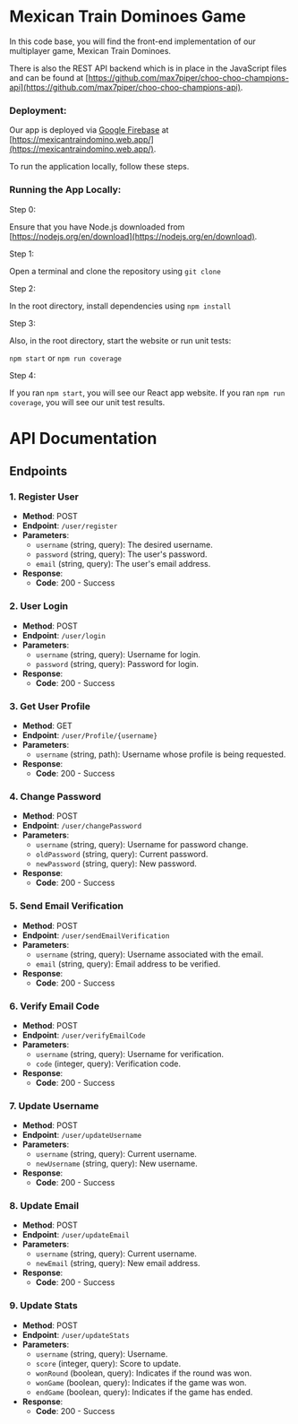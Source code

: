 # Mexican Train Dominoes Game

In this code base, you will find the front-end implementation of our multiplayer game, Mexican Train Dominoes.

There is also the REST API backend which is in place in the JavaScript files and can be found at [https://github.com/max7piper/choo-choo-champions-api](https://github.com/max7piper/choo-choo-champions-api).

### Deployment:

Our app is deployed via [Google Firebase](https://firebase.google.com/) at [https://mexicantraindomino.web.app/](https://mexicantraindomino.web.app/).


To run the application locally, follow these steps.

### Running the App Locally:

Step 0:

Ensure that you have Node.js downloaded from [https://nodejs.org/en/download](https://nodejs.org/en/download).

Step 1:

Open a terminal and clone the repository using ```git clone```

Step 2:

In the root directory, install dependencies using ```npm install```

Step 3:

Also, in the root directory, start the website or run unit tests:

```npm start``` or ```npm run coverage```

Step 4:

If you ran ```npm start```, you will see our React app website. If you ran ```npm run coverage```, you will see our unit test results.

# API Documentation

## Endpoints

### 1. Register User
- **Method**: POST
- **Endpoint**: `/user/register`
- **Parameters**:
  - `username` (string, query): The desired username.
  - `password` (string, query): The user's password.
  - `email` (string, query): The user's email address.
- **Response**:
  - **Code**: 200 - Success

### 2. User Login
- **Method**: POST
- **Endpoint**: `/user/login`
- **Parameters**:
  - `username` (string, query): Username for login.
  - `password` (string, query): Password for login.
- **Response**:
  - **Code**: 200 - Success

### 3. Get User Profile
- **Method**: GET
- **Endpoint**: `/user/Profile/{username}`
- **Parameters**:
  - `username` (string, path): Username whose profile is being requested.
- **Response**:
  - **Code**: 200 - Success

### 4. Change Password
- **Method**: POST
- **Endpoint**: `/user/changePassword`
- **Parameters**:
  - `username` (string, query): Username for password change.
  - `oldPassword` (string, query): Current password.
  - `newPassword` (string, query): New password.
- **Response**:
  - **Code**: 200 - Success

### 5. Send Email Verification
- **Method**: POST
- **Endpoint**: `/user/sendEmailVerification`
- **Parameters**:
  - `username` (string, query): Username associated with the email.
  - `email` (string, query): Email address to be verified.
- **Response**:
  - **Code**: 200 - Success

### 6. Verify Email Code
- **Method**: POST
- **Endpoint**: `/user/verifyEmailCode`
- **Parameters**:
  - `username` (string, query): Username for verification.
  - `code` (integer, query): Verification code.
- **Response**:
  - **Code**: 200 - Success

### 7. Update Username
- **Method**: POST
- **Endpoint**: `/user/updateUsername`
- **Parameters**:
  - `username` (string, query): Current username.
  - `newUsername` (string, query): New username.
- **Response**:
  - **Code**: 200 - Success

### 8. Update Email
- **Method**: POST
- **Endpoint**: `/user/updateEmail`
- **Parameters**:
  - `username` (string, query): Current username.
  - `newEmail` (string, query): New email address.
- **Response**:
  - **Code**: 200 - Success

### 9. Update Stats
- **Method**: POST
- **Endpoint**: `/user/updateStats`
- **Parameters**:
  - `username` (string, query): Username.
  - `score` (integer, query): Score to update.
  - `wonRound` (boolean, query): Indicates if the round was won.
  - `wonGame` (boolean, query): Indicates if the game was won.
  - `endGame` (boolean, query): Indicates if the game has ended.
- **Response**:
  - **Code**: 200 - Success

